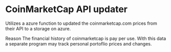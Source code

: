 # CoinMarketCap API updater
Utilizes a azure function to updated the coinmarketcap.com prices from their API to a storage on azure. 

Reason
The financial history of coinmarketcap is pay per use. With this data a separate program may track personal portoflio prices and changes.
